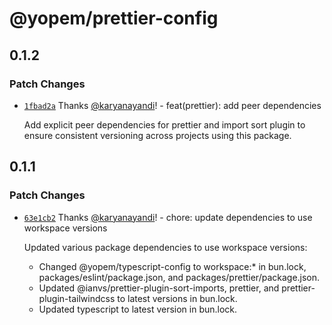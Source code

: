 # @yopem/prettier-config

## 0.1.2

### Patch Changes

- [`1fbad2a`](https://github.com/yopem/tooling/commit/1fbad2a1d6ce0edc36e31605ebabc5454ac6e718)
  Thanks [@karyanayandi](https://github.com/karyanayandi)! - feat(prettier): add
  peer dependencies

  Add explicit peer dependencies for prettier and import sort plugin to ensure
  consistent versioning across projects using this package.

## 0.1.1

### Patch Changes

- [`63e1cb2`](https://github.com/yopem/tooling/commit/63e1cb219dc1bb6de722db004b5648c1ba00b34f)
  Thanks [@karyanayandi](https://github.com/karyanayandi)! - chore: update
  dependencies to use workspace versions

  Updated various package dependencies to use workspace versions:

  - Changed @yopem/typescript-config to workspace:\* in bun.lock,
    packages/eslint/package.json, and packages/prettier/package.json.
  - Updated @ianvs/prettier-plugin-sort-imports, prettier, and
    prettier-plugin-tailwindcss to latest versions in bun.lock.
  - Updated typescript to latest version in bun.lock.
